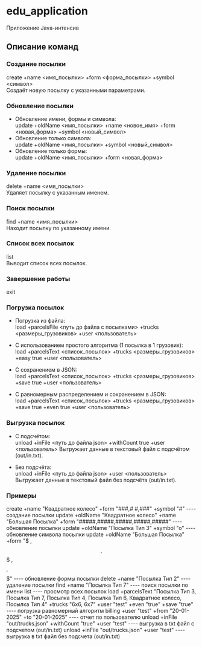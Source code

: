 # edu_application
Приложение Java-интенсив

## Описание команд

### Создание посылки

create +name <имя_посылки> +form <форма_посылки> +symbol <символ>  
Создаёт новую посылку с указанными параметрами.

### Обновление посылки
- Обновление имени, формы и символа:  
  update +oldName <имя_посылки> +name <новое_имя> +form <новая_форма> +symbol <новый_символ>
- Обновление только символа:  
  update +oldName <имя_посылки> +symbol <новый_символ>
- Обновление только формы:  
  update +oldName <имя_посылки> +form <новая_форма>

### Удаление посылки

delete +name <имя_посылки>  
Удаляет посылку с указанным именем.

### Поиск посылки

find +name <имя_посылки>  
Находит посылку по указанному имени.

### Список всех посылок
list  
Выводит список всех посылок.

### Завершение работы
exit

### Погрузка посылок
- Погрузка из файла:  
  load +parcelsFile <путь до файла с посылками> +trucks <размеры_грузовиков> +user <пользователь>

- С использованием простого алгоритма (1 посылка в 1 грузовик):  
  load +parcelsText <список_посылок> +trucks <размеры_грузовиков> +easy true +user <пользователь>

- С сохранением в JSON:  
  load +parcelsText <список_посылок> +trucks <размеры_грузовиков> +save true +user <пользователь>

- С равномерным распределением и сохранением в JSON:  
  load +parcelsText <список_посылок> +trucks <размеры_грузовиков> +save true +even true +user <пользователь>

### Выгрузка посылок
- С подсчётом:  
  unload +inFile <путь до файла json> +withCount true +user <пользователь>
  Выгружает данные в текстовый файл с подсчётом (out/in.txt).

- Без подсчёта:  
  unload +inFile <путь до файла json> +user <пользователь>
  Выгружает данные в текстовый файл без подсчёта (out/in.txt).

### Примеры

create +name "Квадратное колесо" +form "###,# #,###" +symbol "#" ---- создание посылки
update +oldName "Квадратное колесо" +name "Большая Посылка" +form "#####,#####,#####,#####,#####" ---- обновление
посылки
update +oldName "Посылка Тип 3" +symbol "o" ---- обновление символа посылки
update +oldName "Большая Посылка" +form "$    ,$$   ,$$$  ,$$$$ ,$$$$$" ---- обновление формы посылки
delete +name "Посылка Тип 2" ---- удаление посылки
find +name "Посылка Тип 7" ---- поиск посылки по имени
list ---- просмотр всех посылок
load +parcelsText "Посылка Тип 3, Посылка Тип 7, Посылка Тип 4, Посылка Тип 6, Квадратное колесо, Посылка Тип 4"
+trucks "6x6, 6x7" +user "test" +even "true" +save "true" ---- погрузка равномерный алгоритм
billing +user "test" +from "20-01-2025" +to "20-01-2025" ---- отчет по пользователю
unload +inFile "out/trucks.json" +withCount "true" +user "test" ---- выгрузка в txt файл с подсчетом (out/in.txt)
unload +inFile "out/trucks.json" +user "test" ---- выгрузка в txt файл без подсчета (out/in.txt)
